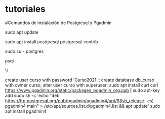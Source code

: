 # tutoriales
#Comandos de instalación de Postgresql y Pgadmin

sudo apt update

sudo apt install postgresql postgresql-contrib

sudo su - postgres

psql

\l

create user curso with password 'Curso2021.';
create database db_curso with owner curso;
alter user curso with superuser;
sudo apt install curl
curl https://www.pgadmin.org/static/packages_pgadmin_org.pub | sudo apt-key add
sudo sh -c 'echo "deb https://ftp.postgresql.org/pub/pgadmin/pgadmin4/apt/$(lsb_release -cs) pgadmin4 main" > /etc/apt/sources.list.d/pgadmin4.list && apt update'
sudo apt install pgadmin4
